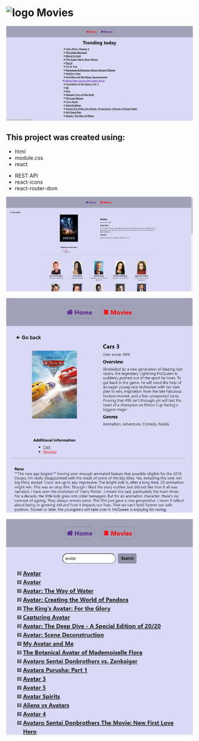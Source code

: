 <h1><img src="./public/favicon.ico" alt="logo" style="width:36px;"> Movies</h1>

![home](assets/home.jpg)

<h2>This project was created using:</h2>
<ul>
<li>html</li>
<li>module.css</li>
<li>react</li>
</ul>

<ul>
<li>REST API</li>
<li>react-icons</li>
<li>react-router-dom</li>
</ul>

![cast](assets/cast.jpg)

![reviews](assets/reviews.jpg)

![movies](assets/movies.jpg)
